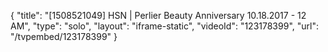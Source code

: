 {
    "title": "[1508521049] HSN | Perlier Beauty Anniversary 10.18.2017 - 12 AM",
    "type": "solo",
    "layout": "iframe-static",
    "videoId": "123178399",
    "url": "\/tvpembed\/123178399"
}